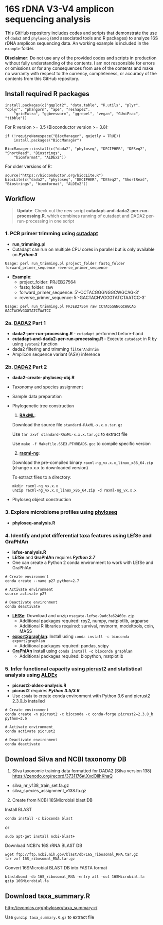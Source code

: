 # 16S rDNA V3-V4 amplicon sequencing analysis

This GitHub repository includes codes and scripts that demonstrate the use of `dada2` and `phyloseq` (and associated tools and R packages) to analyze 16S rDNA amplicon sequencing data. An working example is included in the `example` folder.

**Disclaimer:**
Do not use any of the provided codes and scripts in production without fully understanding of the contents. I am not responsible for errors or omissions or for any consequences from use of the contents and make no warranty with respect to the currency, completeness, or accuracy of the contents from this GitHub repository.

## Install required R packages

```
install.packages(c("ggplot2", "data.table", "R.utils", "plyr", "dplyr", "phangorn", "ape", "reshape2", 
	"gridExtra", "ggbeeswarm", "ggrepel", "vegan", "GUniFrac", "tibble"))
```

For R version >= 3.5 (Bioconductor version >= 3.8):
```
if (!requireNamespace("BiocManager", quietly = TRUE))
    install.packages("BiocManager")

BiocManager::install(c("dada2", "phyloseq", "DECIPHER", "DESeq2", "ShortRead", "Biostrings", 
	"biomformat", "ALDEx2"))
```

For older versions of R:
```
source("https://bioconductor.org/biocLite.R")
biocLite(c("dada2", "phyloseq", "DECIPHER", "DESeq2", "ShortRead", "Biostrings", "biomformat", "ALDEx2"))
```

## Workflow

> **Update**: Check out the new script **cutadapt-and-dada2-per-run-processing.R**, which combines running of cutadapt and DADA2 per-run-processing in one script

### 1. PCR primer trimming using [cutadapt](https://cutadapt.readthedocs.io/en/stable/)
* **run_trimming.pl**
* Cutadapt can run on multiple CPU cores in parallel but is only available on ***Python 3***

```
Usage: perl run_trimming.pl project_folder fastq_folder forward_primer_sequence reverse_primer_sequence
```

* **Example:**
  - project_folder: PRJEB27564
  - fastq_folder: raw
  - forward_primer_sequence: 5'-CCTACGGGNGGCWGCAG-3'
  - reverse_primer_sequence: 5'-GACTACHVGGGTATCTAATCC-3'

```
Usage: perl run_trimming.pl PRJEB27564 raw CCTACGGGNGGCWGCAG GACTACHVGGGTATCTAATCC
```

### 2a. [DADA2](https://benjjneb.github.io/dada2/) Part 1
* **dada2-per-run-processing.R** - `cutadapt` performed before-hand
* **cutadapt-and-dada2-per-run-processing.R** - Execute `cutadapt` in R by using `system2` function
* dada2 filtering and trimming `filterAndTrim`
* Amplicon sequence variant (ASV) inference

### 2b. [DADA2](https://benjjneb.github.io/dada2/) Part 2
* **dada2-create-phyloseq-obj.R**
* Taxonomy and species assignment
* Sample data preparation
* Phylogenetic tree construction

  1. [**RAxML**](https://github.com/stamatak/standard-RAxML):

  Download the source file `standard-RAxML-x.x.x.tar.gz`

  Use `tar zxvf standard-RAxML-x.x.x.tar.gz` to extract file

  Use `make -f Makefile.SSE3.PTHREADS.gcc` to compile specific version

  2. [**raxml-ng**](https://github.com/amkozlov/raxml-ng):

  Download the pre-compiled binary `raxml-ng_vx.x.x_linux_x86_64.zip` (change x.x.x to downloaded version)

  To extract files to a directory:
  ```
  mkdir raxml-ng_vx.x.x
  unzip raxml-ng_vx.x.x_linux_x86_64.zip -d raxml-ng_vx.x.x
  ```

* Phyloseq object construction

### 3. Explore microbiome profiles using [phyloseq](https://joey711.github.io/phyloseq/) 
* **phyloseq-analysis.R**

### 4. Identify and plot differential taxa features using LEfSe and GraPhlAn
* **lefse-analysis.R**
* **LEfSe** and **GraPhlAn** requires ***Python 2.7***
* One can create a Python 2 conda environment to work with LEfSe and GraPhlAn

```
# Create environment
conda create --name p27 python=2.7

# Activate environment
source activate p27

# Deactivate environment
conda deactivate
```

* [**LEfSe**](https://bitbucket.org/nsegata/lefse/downloads/): Download and unzip `nsegata-lefse-9adc3a62460e.zip`
  * Additional packages required: rpy2, numpy, matplotlib, argparse
  * Additional R libraries required: survival, mvtnorm, modeltools, coin, MASS
* [**export2graphlan**](https://github.com/segatalab/export2graphlan): Install using `conda install -c bioconda export2graphlan`
  * Additional packages required: pandas, scipy
* [**GraPhlAn**](https://bitbucket.org/nsegata/graphlan/wiki/Home) Install using `conda install -c bioconda graphlan`
  * Additional packages required: biopython, matplotlib

### 5. Infer functional capacity using [picrust2](https://github.com/picrust/picrust2) and statistical analysis using [ALDEx](https://github.com/ggloor/ALDEx_bioc)
* **picrust2-aldex-analysis.R**
* **picrust2** requires ***Python 3.5/3.6***
* Use `conda` to create conda environment with Python 3.6 and picrust2 2.3.0_b installed

```
# Create environment
conda create -n picrust2 -c bioconda -c conda-forge picrust2=2.3.0_b python=3.6

# Activate environment
conda activate picrust2

# Deactivate environment
conda deactivate
```

## Download Silva and NCBI taxonomy DB

1. Silva taxonomic training data formatted for DADA2 (Silva version 138)
https://zenodo.org/record/3731176#.XvdOiihKhaQ
* silva_nr_v138_train_set.fa.gz
* silva_species_assignment_v138.fa.gz

2. Create from NCBI 16SMicrobial blast DB

Install BLAST 
```
conda install -c bioconda blast
```
or
```
sudo apt-get install ncbi-blast+
```

Download NCBI's 16S rRNA BLAST DB
```
wget ftp://ftp.ncbi.nih.gov/blast/db/16S_ribosomal_RNA.tar.gz
tar zxf 16S_ribosomal_RNA.tar.gz
```

Convert 16SMicrobial BLAST DB into FASTA format
```
blastdbcmd -db 16S_ribosomal_RNA -entry all -out 16SMicrobial.fa
gzip 16SMicrobial.fa
```

## Download taxa_summary.R
http://evomics.org/phyloseq/taxa_summary-r/

Use `gunzip taxa_summary.R.gz` to extract file
